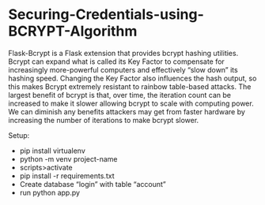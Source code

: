 # Securing-Credentials-using-BCRYPT-Algorithm

Flask-Bcrypt is a Flask extension that provides bcrypt hashing utilities. Bcrypt can expand what is called its Key Factor to compensate for increasingly more-powerful computers and effectively “slow down” its hashing speed. Changing the Key Factor also influences the hash output, so this makes Bcrypt extremely resistant to rainbow table-based attacks. The largest benefit of bcrypt is that, over time, the iteration count can be increased to make it slower allowing bcrypt to scale with computing power. We can diminish any benefits attackers may get from faster hardware by increasing the number of iterations to make bcrypt slower.

Setup:
- pip install virtualenv
- python -m venv project-name
- scripts>activate
- pip install -r requirements.txt
- Create  database  “login”  with table  “account” 
- run python app.py


